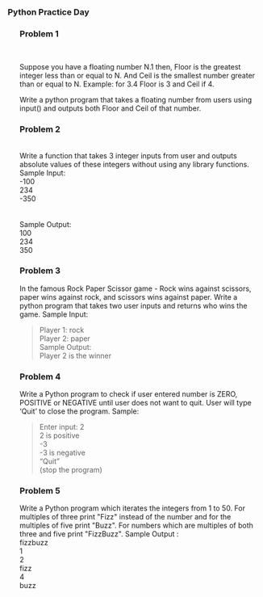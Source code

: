 <h3>Python Practice Day</h3>
<ul>
<p><h3>Problem 1</h3><br>

Suppose you have a floating number N.1 then,
Floor is the greatest integer less than or equal to N. And Ceil is the smallest
number greater than or equal to N.
Example: for 3.4 Floor is 3 and Ceil if 4.

Write a python program that takes a floating number from users using input() and
outputs both Floor and Ceil of that number.</p>
<p><h3>Problem 2</h3><br>
Write a function that takes 3 integer inputs from user and
outputs absolute values of these integers without using any
library functions. 
 Sample Input:<br>
 -100<br>
  234<br>
 -350<br>
<br><br>
 Sample Output:<br>
 100<br>
 234<br>
 350<br>
</p>
<p><h3>Problem 3</h3>

In the famous Rock Paper Scissor game - Rock wins against scissors, paper wins
against rock, and scissors wins against paper.
Write a python program that takes two user inputs and returns who wins the game.
Sample Input:<br>
> Player 1: rock<br>
> Player 2: paper<br>
Sample Output:<br>
> Player 2 is the winner<br>
</p>
<p><h3>Problem 4</h3>

Write a Python program to check if user entered number is ZERO, POSITIVE or
NEGATIVE until user does not want to quit.
User will type ‘Quit’ to close the program.
Sample:<br>
> Enter input: 2<br>
> 2 is positive<br>
> -3<br>
> -3 is negative<br>
> “Quit”<br>
> (stop the program)<br>
</p>
<p><h3>Problem 5</h3>

Write a Python program which iterates the integers from 1 to 50. For multiples of three
print "Fizz" instead of the number and for the multiples of five print "Buzz". For numbers
which are multiples of both three and five print "FizzBuzz".
Sample Output :<br>
fizzbuzz<br>
1<br>
2<br>
fizz<br>
4<br>
buzz<br>
</p>








